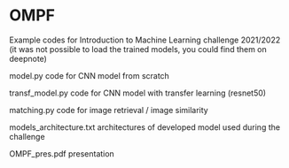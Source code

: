 # OMPF

Example codes for Introduction to Machine Learning challenge 2021/2022 (it was not possible to load the trained models, you could find them on deepnote)

model.py code for CNN model from scratch

transf_model.py code for CNN model with transfer learning (resnet50)

matching.py code for image retrieval / image similarity

models_architecture.txt architectures of developed model used during the challenge

OMPF_pres.pdf presentation



